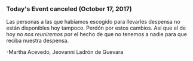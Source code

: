 ### Today's Event canceled (October 17, 2017)

Las personas a las que habíamos escogido para llevarles despensa no están disponibles hoy tampoco. Perdón por estos cambios. 
Así que el de hoy <em>no nos reuniremos</em> por el hecho de que no tenemos a nadie para que reciba nuestra despensa. 

-Martha Acevedo, Jeovanni Ladrón de Guevara

